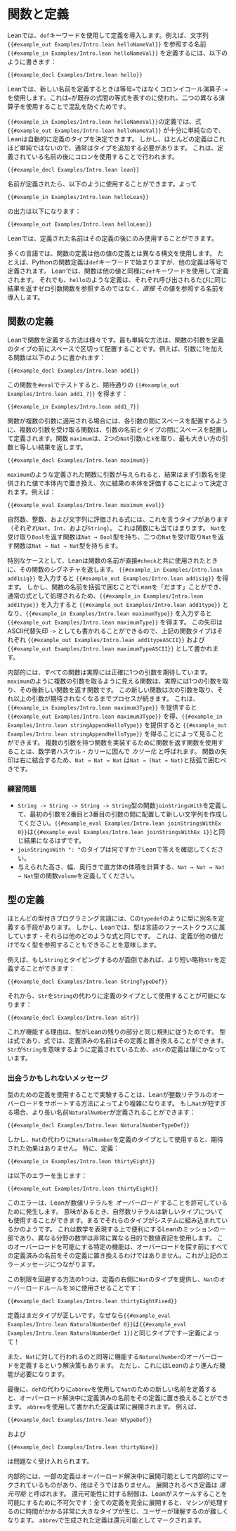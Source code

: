# 関数と定義

Leanでは、`def`キーワードを使用して定義を導入します。例えば、文字列 `{{#example_out Examples/Intro.lean helloNameVal}}` を参照する名前 `{{#example_in Examples/Intro.lean helloNameVal}}` を定義するには、以下のように書きます：

```lean
{{#example_decl Examples/Intro.lean hello}}
```

Leanでは、新しい名前を定義するときは等号`=`ではなくコロンイコール演算子`:=`を使用します。これは`=`が既存の式間の等式を表すのに使われ、二つの異なる演算子を使用することで混乱を防ぐためです。

`{{#example_in Examples/Intro.lean helloNameVal}}`の定義では、式 `{{#example_out Examples/Intro.lean helloNameVal}}` が十分に単純なので、Leanは自動的に定義のタイプを決定できます。
しかし、ほとんどの定義はこれほど単純ではないので、通常はタイプを追加する必要があります。
これは、定義されている名前の後にコロンを使用することで行われます。

```lean
{{#example_decl Examples/Intro.lean lean}}
```

名前が定義されたら、以下のように使用することができます。よって
``` Lean
{{#example_in Examples/Intro.lean helloLean}}
```
の出力は以下になります：
``` Lean info
{{#example_out Examples/Intro.lean helloLean}}
```
Leanでは、定義された名前はその定義の後にのみ使用することができます。

多くの言語では、関数の定義は他の値の定義とは異なる構文を使用します。
たとえば、Pythonの関数定義は`def`キーワードで始まりますが、他の定義は等号で定義されます。
Leanでは、関数は他の値と同様に`def`キーワードを使用して定義されます。
それでも、`hello`のような定義は、それぞれ呼び出されるたびに同じ結果を返すゼロ引数関数を参照するのではなく、_直接_ その値を参照する名前を導入します。

## 関数の定義

Leanで関数を定義する方法は様々です。最も単純な方法は、関数の引数を定義のタイプの前にスペースで区切って配置することです。例えば、引数に1を加える関数は以下のように書かれます：

```lean
{{#example_decl Examples/Intro.lean add1}}
```

この関数を`#eval`でテストすると、期待通りの `{{#example_out Examples/Intro.lean add1_7}}` を得ます：
```lean
{{#example_in Examples/Intro.lean add1_7}}
```


関数が複数の引数に適用される場合には、各引数の間にスペースを配置するように、複数の引数を受け取る関数は、引数の名前とタイプの間にスペースを配置して定義されます。関数 `maximum`は、2つの`Nat`引数`n`と`k`を取り、最も大きい方の引数と等しい結果を返します。

```lean
{{#example_decl Examples/Intro.lean maximum}}
```

`maximum`のような定義された関数に引数が与えられると、結果はまず引数名を提供された値で本体内で置き換え、次に結果の本体を評価することによって決定されます。例えば：
```lean
{{#example_eval Examples/Intro.lean maximum_eval}}
```

自然数、整数、および文字列に評価される式には、これを言うタイプがあります（それぞれ`Nat`、`Int`、および`String`）。
これは関数にも当てはまります。
`Nat`を受け取り`Bool`を返す関数は`Nat → Bool`型を持ち、二つの`Nat`を受け取り`Nat`を返す関数は`Nat → Nat → Nat`型を持ちます。

特別なケースとして、Leanは関数の名前が直接`#check`と共に使用されたときに、その関数のシグネチャを返します。
`{{#example_in Examples/Intro.lean add1sig}}` を入力すると `{{#example_out Examples/Intro.lean add1sig}}` を得ます。
しかし、関数の名前を括弧で囲むことでLeanを「だます」ことができ、通常の式として処理されるため、`{{#example_in Examples/Intro.lean add1type}}` を入力すると `{{#example_out Examples/Intro.lean add1type}}` となり、`{{#example_in Examples/Intro.lean maximumType}}` を入力すると `{{#example_out Examples/Intro.lean maximumType}}` を得ます。
この矢印はASCII代替矢印 `->` としても書かれることができるので、上記の関数タイプはそれぞれ `{{#example_out Examples/Intro.lean add1typeASCII}}` および `{{#example_out Examples/Intro.lean maximumTypeASCII}}` として書かれます。

内部的には、すべての関数は実際には正確に1つの引数を期待しています。
`maximum`のように複数の引数を取るように見える関数は、実際には1つの引数を取り、その後新しい関数を返す関数です。
この新しい関数は次の引数を取り、それ以上の引数が期待されなくなるまでプロセスが続きます。
これは、`{{#example_in Examples/Intro.lean maximum3Type}}` を提供すると `{{#example_out Examples/Intro.lean maximum3Type}}` を得、`{{#example_in Examples/Intro.lean stringAppendHelloType}}` を提供すると `{{#example_out Examples/Intro.lean stringAppendHelloType}}` を得ることによって見ることができます。
複数の引数を持つ関数を実装するために関数を返す関数を使用することは、数学者ハスケル・カリーに因んで _カリー化_ と呼ばれます。
関数の矢印は右に結合するため、`Nat → Nat → Nat` は`Nat → (Nat → Nat)`と括弧で囲むべきです。

### 練習問題

 * `String -> String -> String -> String`型の関数`joinStringsWith`を定義して、最初の引数を2番目と3番目の引数の間に配置して新しい文字列を作成してください。`{{#example_eval Examples/Intro.lean joinStringsWithEx 0}}`は`{{#example_eval Examples/Intro.lean joinStringsWithEx 1}}`と同じ結果になるはずです。
 * `joinStringsWith ": "`のタイプは何ですか？Leanで答えを確認してください。
 * 与えられた高さ、幅、奥行きで直方体の体積を計算する、`Nat → Nat → Nat → Nat`型の関数`volume`を定義してください。

## 型の定義

ほとんどの型付きプログラミング言語には、Cの`typedef`のように型に別名を定義する手段があります。
しかし、Leanでは、型は言語のファーストクラスに属しています - それらは他のどのような式と同じです。
これは、定義が他の値だけでなく型を参照することもできることを意味します。

例えば、もし``String``とタイピングするのが面倒であれば、より短い略称``Str``を定義することができます：
```lean
{{#example_decl Examples/Intro.lean StringTypeDef}}
```
それから、``Str``を``String``の代わりに定義のタイプとして使用することが可能になります：
```lean
{{#example_decl Examples/Intro.lean aStr}}
```

これが機能する理由は、型がLeanの残りの部分と同じ規則に従うためです。
型は式であり、式では、定義済みの名前はその定義と置き換えることができます。
``Str``が``String``を意味するように定義されているため、``aStr``の定義は理にかなっています。

### 出会うかもしれないメッセージ

型のための定義を使用することで実験することは、Leanが整数リテラルのオーバーロードをサポートする方法によってより複雑になります。
もし``Nat``が短すぎる場合、より長い名前``NaturalNumber``が定義されることができます：
```lean
{{#example_decl Examples/Intro.lean NaturalNumberTypeDef}}
```
しかし、``Nat``の代わりに``NaturalNumber``を定義のタイプとして使用すると、期待された効果はありません。
特に、定義：
```lean
{{#example_in Examples/Intro.lean thirtyEight}}
```
は以下のエラーを生じます：
```output error
{{#example_out Examples/Intro.lean thirtyEight}}
```

このエラーは、Leanが数値リテラルを _オーバーロード_ することを許可しているために発生します。
意味があるとき、自然数リテラルは新しいタイプについても使用することができます。まるでそれらのタイプがシステムに組み込まれているかのようです。
これは数学を表現する上で便利にするLeanのミッションの一部であり、異なる分野の数学は非常に異なる目的で数値表記を使用します。
このオーバーロードを可能にする特定の機能は、オーバーロードを探す前にすべての定義済みの名前をその定義に置き換えるわけではありません。これが上記のエラーメッセージにつながります。

この制限を回避する方法の1つは、定義の右側に`Nat`のタイプを提供し、`Nat`のオーバーロードルールを`38`に使用させることです：
```lean
{{#example_decl Examples/Intro.lean thirtyEightFixed}}
```
定義はまだタイプが正しいです。なぜなら`{{#example_eval Examples/Intro.lean NaturalNumberDef 0}}`は`{{#example_eval Examples/Intro.lean NaturalNumberDef 1}}`と同じタイプです—定義によって！

また、`Nat`に対して行われるのと同等に機能する`NaturalNumber`のオーバーロードを定義するという解決策もあります。
ただし、これにはLeanのより進んだ機能が必要になります。

最後に、`def`の代わりに`abbrev`を使用して`Nat`のための新しい名前を定義すると、オーバーロード解決中に定義済みの名前をその定義に置き換えることができます。
`abbrev`を使用して書かれた定義は常に展開されます。
例えば、
```lean
{{#example_decl Examples/Intro.lean NTypeDef}}
```
および
```lean
{{#example_decl Examples/Intro.lean thirtyNine}}
```
は問題なく受け入れられます。

内部的には、一部の定義はオーバーロード解決中に展開可能として内部的にマークされているものがあり、他はそうではありません。
展開されるべき定義は _還元可能_ と呼ばれます。
還元可能性に対する制御は、Leanがスケールすることを可能にするために不可欠です：全ての定義を完全に展開すると、マシンが処理するのに時間がかかる非常に大きなタイプが生じ、ユーザーが理解するのが難しくなります。
`abbrev`で生成された定義は還元可能としてマークされます。